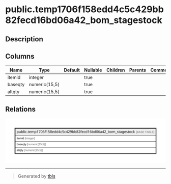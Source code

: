 # public.temp1706f158edd4c5c429bb82fecd16bd06a42_bom_stagestock

## Description

## Columns

| Name | Type | Default | Nullable | Children | Parents | Comment |
| ---- | ---- | ------- | -------- | -------- | ------- | ------- |
| itemid | integer |  | true |  |  |  |
| baseqty | numeric(15,5) |  | true |  |  |  |
| altqty | numeric(15,5) |  | true |  |  |  |

## Relations

![er](public.temp1706f158edd4c5c429bb82fecd16bd06a42_bom_stagestock.svg)

---

> Generated by [tbls](https://github.com/k1LoW/tbls)
